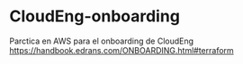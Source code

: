 # CloudEng-onboarding
Parctica en AWS para el onboarding de CloudEng https://handbook.edrans.com/ONBOARDING.html#terraform
